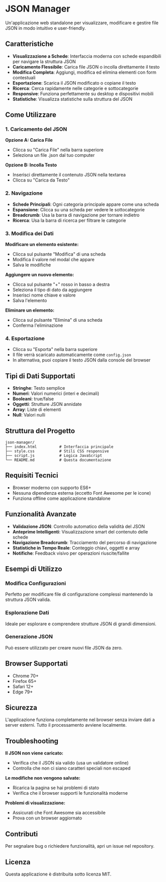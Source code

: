 # JSON Manager

Un'applicazione web standalone per visualizzare, modificare e gestire file JSON in modo intuitivo e user-friendly.

## Caratteristiche

- **Visualizzazione a Schede**: Interfaccia moderna con schede espandibili per navigare la struttura JSON
- **Caricamento Flessibile**: Carica file JSON o incolla direttamente il testo
- **Modifica Completa**: Aggiungi, modifica ed elimina elementi con form contestuali
- **Esportazione**: Scarica il JSON modificato o copiane il testo
- **Ricerca**: Cerca rapidamente nelle categorie e sottocategorie
- **Responsive**: Funziona perfettamente su desktop e dispositivi mobili
- **Statistiche**: Visualizza statistiche sulla struttura del JSON

## Come Utilizzare

### 1. Caricamento del JSON

**Opzione A: Carica File**
- Clicca su "Carica File" nella barra superiore
- Seleziona un file .json dal tuo computer

**Opzione B: Incolla Testo**
- Inserisci direttamente il contenuto JSON nella textarea
- Clicca su "Carica da Testo"

### 2. Navigazione

- **Schede Principali**: Ogni categoria principale appare come una scheda
- **Espansione**: Clicca su una scheda per vedere le sottocategorie
- **Breadcrumb**: Usa la barra di navigazione per tornare indietro
- **Ricerca**: Usa la barra di ricerca per filtrare le categorie

### 3. Modifica dei Dati

**Modificare un elemento esistente:**
- Clicca sul pulsante "Modifica" di una scheda
- Modifica il valore nel modal che appare
- Salva le modifiche

**Aggiungere un nuovo elemento:**
- Clicca sul pulsante "+" rosso in basso a destra
- Seleziona il tipo di dato da aggiungere
- Inserisci nome chiave e valore
- Salva l'elemento

**Eliminare un elemento:**
- Clicca sul pulsante "Elimina" di una scheda
- Conferma l'eliminazione

### 4. Esportazione

- Clicca su "Esporta" nella barra superiore
- Il file verrà scaricato automaticamente come `config.json`
- In alternativa, puoi copiare il testo JSON dalla console del browser

## Tipi di Dati Supportati

- **Stringhe**: Testo semplice
- **Numeri**: Valori numerici (interi e decimali)
- **Booleani**: true/false
- **Oggetti**: Strutture JSON annidate
- **Array**: Liste di elementi
- **Null**: Valori nulli

## Struttura del Progetto

```
json-manager/
├── index.html          # Interfaccia principale
├── style.css           # Stili CSS responsive
├── script.js           # Logica JavaScript
└── README.md           # Questa documentazione
```

## Requisiti Tecnici

- Browser moderno con supporto ES6+
- Nessuna dipendenza esterna (eccetto Font Awesome per le icone)
- Funziona offline come applicazione standalone

## Funzionalità Avanzate

- **Validazione JSON**: Controllo automatico della validità del JSON
- **Anteprime Intelligenti**: Visualizzazione smart del contenuto delle schede
- **Navigazione Breadcrumb**: Tracciamento del percorso di navigazione
- **Statistiche in Tempo Reale**: Conteggio chiavi, oggetti e array
- **Notifiche**: Feedback visivo per operazioni riuscite/fallite

## Esempi di Utilizzo

### Modifica Configurazioni
Perfetto per modificare file di configurazione complessi mantenendo la struttura JSON valida.

### Esplorazione Dati
Ideale per esplorare e comprendere strutture JSON di grandi dimensioni.

### Generazione JSON
Può essere utilizzato per creare nuovi file JSON da zero.

## Browser Supportati

- Chrome 70+
- Firefox 65+
- Safari 12+
- Edge 79+

## Sicurezza

L'applicazione funziona completamente nel browser senza inviare dati a server esterni. Tutto il processamento avviene localmente.

## Troubleshooting

**Il JSON non viene caricato:**
- Verifica che il JSON sia valido (usa un validatore online)
- Controlla che non ci siano caratteri speciali non escaped

**Le modifiche non vengono salvate:**
- Ricarica la pagina se hai problemi di stato
- Verifica che il browser supporti le funzionalità moderne

**Problemi di visualizzazione:**
- Assicurati che Font Awesome sia accessibile
- Prova con un browser aggiornato

## Contributi

Per segnalare bug o richiedere funzionalità, apri un issue nel repository.

## Licenza

Questa applicazione è distribuita sotto licenza MIT.
